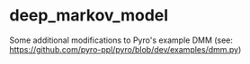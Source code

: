 # deep_markov_model
Some additional modifications to Pyro's example DMM (see: https://github.com/pyro-ppl/pyro/blob/dev/examples/dmm.py)
